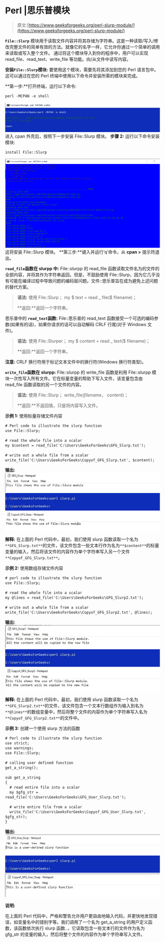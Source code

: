 # Perl |思乐普模块

> 原文:[https://www.geeksforgeeks.org/perl-slurp-module/](https://www.geeksforgeeks.org/perl-slurp-module/)

**`File::Slurp`** 模块用于读取文件内容并将其存储为字符串。这是一种读取/写入/修改完整文件的简单有效的方法。就像它的名字一样，它允许你通过一个简单的调用来读取或写入整个文件。
通过将这个模块导入到你的程序中，用户可以实现 read_file、read_text、write_file 等功能。向/从文件中读写内容。

**安装`File::Slurp`模块:**
要使用这个模块，需要先将其添加到您的 Perl 语言包中。这可以通过在您的 Perl 终端中使用以下命令并安装所需的模块来完成。

**第一步:**打开终端，运行以下命令:

```
perl -MCPAN -e shell
```

![](img/4a9338583ed042c234ce161320bbccb9.png)
进入 cpan 外壳后，按照下一步安装 File::Slurp 模块。
**步骤 2:** 运行以下命令安装模块:

```
install File::Slurp
```

![](img/b1293178702009f4987005d85eb7c075.png)
这将安装 File::Slurp 模块。
**第三步:**键入并运行‘q’命令，从 **cpan >** 提示符退出。

**`read_file`函数在 slurpp 中:**
File::slurpp 的 read_file 函数读取文件名为的文件的全部内容，并将其作为字符串返回。但是，不鼓励使用 File::Slurp，因为它几乎没有可能在编译过程中导致问题的编码层问题。文件::思乐普旨在成为避免上述问题的替代方案。

> **语法:**
> 使用 File::Slurp；
> my $ text = read _ file($ filename)；
> 
> **返回:**返回一个字符串。

思乐普中的 **`read_text`函数:**
File::思乐普的 read_text 函数接受一个可选的编码参数(如果有的话)，如果你请求的话可以自动解码 CRLF 行尾(对于 Windows 文件)。

> **语法:**
> 使用 File::Slurper；
> my $ content = read _ text($ filename)；
> 
> **返回:**返回一个字符串。

**注意:**
CRLF 换行符用于标记文本文件中的换行符(Windows 换行符类型)。

**`write_file`函数在 slurpp:**
File::slurpp 的 write_file 函数是利用 File::slurpp 模块一次性写入所有文件。它在标量变量的帮助下写入文件，该变量包含由 read_file 函数读取的另一个文件的内容。

> **语法:**
> 使用 File::Slurp；
> write_file($filename，$ content)；
> 
> **返回:**不返回值，只是将内容写入文件。

**示例 1:** 使用标量存储文件内容

```
# Perl code to illustrate the slurp function
use File::Slurp;

# read the whole file into a scalar
my $content = read_file('C:\Users\GeeksForGeeks\GFG_Slurp.txt');

# write out a whole file from a scalar
write_file('C:\Users\GeeksForGeeks\Copyof_GFG_Slurp.txt', $content);
```

**输出:**
![](img/bbab0cbe03a848c391c2ca23ed60c04d.png)
![](img/4352d657db085aba74a4b0eb9886687b.png)
![](img/bddcec7d47325132d3b416173a4acba6.png)

**解释:**
在上面的 Perl 代码中，最初，我们使用 slurp 函数读取一个名为`**GFG_Slurp.txt**`的文件，该文件包含一些文本行作为名为`**$content**`的标量变量的输入，然后将该文件的内容作为单个字符串写入另一个文件`**Copyof_GFG_Slurp.txt**`。

**示例 2:** 使用数组存储文件内容

```
# perl code to illustrate the slurp function
use File::Slurp;

# read the whole file into a scalar
my @lines = read_file('C:\Users\GeeksForGeeks\GFG_Slurp2.txt');

# write out a whole file from a scalar
write_file('C:\Users\GeeksForGeeks\Copyof_GFG_Slurp2.txt', @lines);
```

**输出:**
![](img/ae37baf09a50242c8c97116a8bd26950.png)
![](img/4352d657db085aba74a4b0eb9886687b.png)
![](img/20c59a350de8e41619d9ea8d7de318d3.png)

**解释:**
在上面的 Perl 代码中，最初，我们使用 slurp 函数读取一个名为`**GFG_Slurp2.txt**`的文件，该文件包含一个文本行数组作为输入到名为`**@lines**`的数组变量中，然后将整个文件的内容作为单个字符串写入名为`**Copyof_GFG_Slurp2.txt**`的文件中。

**示例 3:** 创建一个使用 slurp 方法的函数

```
# Perl code to illustrate the slurp function
use strict;
use warnings;
use File::Slurp;

# calling user defined function
get_a_string();

sub get_a_string
{
  # read entire file into a scalar
  my $gfg_str = read_file('C:\Users\GeeksForGeeks\GFG_User_Slurp.txt');

  # write entire file from a scalar
  write_file('C:\Users\GeeksForGeeks\Copyof_GFG_User_Slurp.txt', $gfg_str);
}
```

**输出:**
![](img/e3ab58780f699de06280b515e2d36cd4.png)
![](img/4352d657db085aba74a4b0eb9886687b.png)
![](img/70edbad5c74d941f57748204e4b2cb9c.png)

**说明:**

在上面的 Perl 代码中，严格和警告允许用户更自由地输入代码，并更快地发现错误，如变量名中的错别字等。我们调用了一个名为 get_a_string 的用户定义函数，该函数依次执行 slurp 函数..，它读取包含一些文本行的文件作为名为 gfg_str 的变量的输入，然后将整个文件的内容作为单个字符串写入文件。